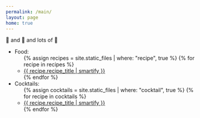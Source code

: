 ```yaml
---
permalink: /main/
layout: page
home: true
---
```


🎂 and 🍝 and lots of <span class="color-mode-toggle">🧀</span>

<ul>
  <li>Food:
    <ul>
    {% assign recipes = site.static_files | where: "recipe", true %}
    {% for recipe in recipes %}
      <li>
        <a href="{{ recipe.path | replace: ".md", ".html" | uri_escape }}">{{ recipe.recipe_title | smartify }}</a>
      </li>
    {% endfor %}
    </ul>
  </li>
  <li>Cocktails:
    <ul>
    {% assign cocktails = site.static_files | where: "cocktail", true %}
    {% for recipe in cocktails %}
      <li>
        <a href="{{ recipe.path | replace: ".md", ".html" | uri_escape }}">{{ recipe.recipe_title | smartify }}</a>
      </li>
    {% endfor %}
    </ul>
  </li>
</ul>
